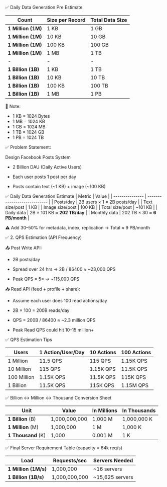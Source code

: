
✅ Daily Data Generation Pre Estimate

| Count              | Size per Record | Total Data Size |
| ------------------ | --------------- | --------------- |
| **1 Million (1M)** | 1 KB            | 1 GB            |
| **1 Million (1M)** | 10 KB           | 10 GB           |
| **1 Million (1M)** | 100 KB          | 100 GB          |
| **1 Million (1M)** | 1 MB            | 1 TB            |
|         -           |     -            |      -           |
| **1 Billion (1B)** | 1 KB            | 1 TB            |
| **1 Billion (1B)** | 10 KB           | 10 TB           |
| **1 Billion (1B)** | 100 KB          | 100 TB          |
| **1 Billion (1B)** | 1 MB            | 1 PB            |

📌 Note:
- 1 KB = 1024 Bytes
- 1 MB = 1024 KB
- 1 GB = 1024 MB
- 1 TB = 1024 GB
- 1 PB = 1024 TB

✅ Problem Statement:

Design Facebook Posts System

- 2 Billion DAU (Daily Active Users)

- Each user posts 1 post per day

- Posts contain text (~1 KB) + image (~100 KB)



✅ Daily Data Generation Estimate
| Metric          | Value                        |
| --------------- | ---------------------------- |
| Posts/day       | 2B users × 1 = 2B posts/day  |
| Text size/post  | 1 KB                         |
| Image size/post | 100 KB                       |
| Total size/post | \~101 KB                     |
| Daily data      | 2B × 101 KB ≈ **202 TB/day** |
| Monthly data    | 202 TB × 30 ≈ **6 PB/month** |



⚠️ Add 30–50% for metadata, index, replication → Total ≈ 9 PB/month


✅ 2. QPS Estimation (API Frequency)

📤 Post Write API:
- 2B posts/day

- Spread over 24 hrs → 2B / 86400 ≈ ~23,000 QPS

- Peak QPS = 5× → ~115,000 QPS

📥 Read API (feed + profile + share):
- Assume each user does 100 read actions/day

- 2B × 100 = 200B reads/day

- QPS = 200B / 86400 ≈ ~2.3 million QPS

- Peak Read QPS could hit 10–15 million+

✅ QPS Estimation Tips

| Users       | 1 Action/User/Day | 10 Actions | 100 Actions |
| ----------- | ----------------- | ---------- | ----------- |
| 1 Million   | 11.5 QPS          | 115 QPS    | 1.15K QPS   |
| 10 Million  | 115 QPS           | 1.15K QPS  | 11.5K QPS   |
| 100 Million | 1.15K QPS         | 11.5K QPS  | 115K QPS    |
| 1 Billion   | 11.5K QPS         | 115K QPS   | 1.15M QPS   |


✅ Billion ↔ Million ↔ Thousand Conversion Sheet

| Unit               | Value         | In Millions | In Thousands |
| ------------------ | ------------- | ----------- | ------------ |
| **1 Billion** (B)  | 1,000,000,000 | 1,000 M     | 1,000,000 K  |
| **1 Million** (M)  | 1,000,000     | 1 M         | 1,000 K      |
| **1 Thousand** (K) | 1,000         | 0.001 M     | 1 K          |

✅ Final Server Requirement Table (capacity = 64k req/s)

| Load                 | Requests/sec  | Servers Needed   |
| -------------------- | ------------- | ---------------- |
| **1 Million (1M/s)** | 1,000,000     | \~16 servers     |
| **1 Billion (1B/s)** | 1,000,000,000 | \~15,625 servers |

